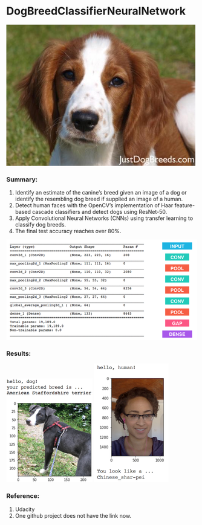 # DogBreedClassifierNeuralNetwork

![Image of result](https://github.com/ShuangyuandData/DogBreedClassifierNeuralNetwork/blob/master/Welsh_springer_spaniel_08203.jpg)
### Summary: 
1. Identify an estimate of the canine’s breed given an image of a dog or identify the resembling dog breed if supplied an image of a human.
2. Detect human faces with the OpenCV’s implementation of Haar feature-based cascade classifiers and detect dogs using ResNet-50.
3. Apply Convolutional Neural Networks (CNNs) using transfer learning to classify dog breeds.
4. The final test accuracy reaches over 80%.

![Image of result](https://github.com/ShuangyuandData/DogBreedClassifierNeuralNetwork/blob/master/sample_cnn.png)

### Results:
![Image of result](https://github.com/ShuangyuandData/DogBreedClassifierNeuralNetwork/blob/master/sample_dog_output.png)
![Image of result](https://github.com/ShuangyuandData/DogBreedClassifierNeuralNetwork/blob/master/sample_human_output.png)

### Reference:
1. Udacity
2. One github project does not have the link now.
